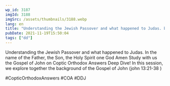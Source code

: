 ```yaml
---
wp_id: 3187
imgId: 3188
imgSrc: /assets/thumbnails/3188.webp
lang: en
title: "Understanding the Jewish Passover and what happened to Judas. by Fr. Gabriel Wissa"
pubDate: 2021-11-19T15:50:04
tags: ["dd"]
---
```


<!-- page: 6 -->

<p>Understanding the Jewish Passover and what happened to Judas. In the name of the Father, the Son, the Holy Spirit one God Amen Study with us the Gospel of John on Coptic Orthodox Answers Deep Dive! In this session, we explore together the background of the Gospel of John (john 13:21-38 )</p>
<p>#CopticOrthodoxAnswers #COA #DDJ</p>
